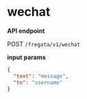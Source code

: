 # wechat

**API endpoint**

POST `/fregata/v1/wechat`

**input params**

```json
{
  "text": "message",
  "to": "username"
}
```